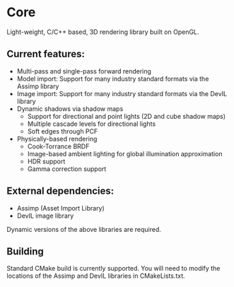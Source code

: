 # Core
Light-weight, C/C++ based, 3D rendering library built on OpenGL.

## Current features:

* Multi-pass and single-pass forward rendering
* Model import: Support for many industry standard formats via the Assimp library
* Image import: Support for many industry standard formats via the DevIL library
* Dynamic shadows via shadow maps
  - Support for directional and point lights (2D and cube shadow maps)
  - Multiple cascade levels for directional lights
  - Soft edges through PCF
* Physically-based rendering
  - Cook-Torrance BRDF
  - Image-based ambient lighting for global illumination approximation
  - HDR support
  - Gamma correction support

## External dependencies:

- Assimp (Asset Import Library)
- DevIL image library

Dynamic versions of the above libraries are required.

## Building

Standard CMake build is currently supported. You will need to modify the locations of the Assimp and DevIL libraries in CMakeLists.txt. 
